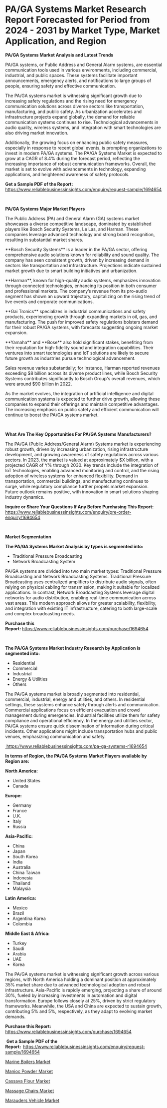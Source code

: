 <p><h1>PA/GA Systems Market Research Report Forecasted for Period from 2024 -  2031 by Market Type, Market Application, and Region</h1></p><p><strong>PA/GA Systems Market Analysis and Latest Trends</strong></p>
<p><p>PA/GA systems, or Public Address and General Alarm systems, are essential communication tools used in various environments, including commercial, industrial, and public spaces. These systems facilitate important announcements, emergency alerts, and notifications to large groups of people, ensuring safety and effective communication.</p><p>The PA/GA systems market is witnessing significant growth due to increasing safety regulations and the rising need for emergency communication solutions across diverse sectors like transportation, manufacturing, and public safety. As urbanization accelerates and infrastructure projects expand globally, the demand for reliable communication systems continues to rise. Technological advancements in audio quality, wireless systems, and integration with smart technologies are also driving market innovation.</p><p>Additionally, the growing focus on enhancing public safety measures, especially in response to recent global events, is prompting organizations to invest in modern PA/GA systems. The PA/GA Systems Market is expected to grow at a CAGR of 8.4% during the forecast period, reflecting the increasing importance of robust communication frameworks. Overall, the market is set to evolve with advancements in technology, expanding applications, and heightened awareness of safety protocols.</p></p>
<p><strong>Get a Sample PDF of the Report:&nbsp;</strong> <a href="https://www.reliablebusinessinsights.com/enquiry/request-sample/1694654?utm_campaign=1674&utm_medium=2&utm_source=Github&utm_content=ia&utm_term=17122024&utm_id=paga-systems">https://www.reliablebusinessinsights.com/enquiry/request-sample/1694654</a></p>
<p>&nbsp;</p>
<p><strong>PA/GA Systems Major Market Players</strong></p>
<p><p>The Public Address (PA) and General Alarm (GA) systems market showcases a diverse competitive landscape, dominated by established players like Bosch Security Systems, Le Las, and Harman. These companies leverage advanced technology and strong brand recognition, resulting in substantial market shares.</p><p>**Bosch Security Systems** is a leader in the PA/GA sector, offering comprehensive audio solutions known for reliability and sound quality. The company has seen consistent growth, driven by increasing demand in sectors like transportation and infrastructure. Projections indicate sustained market growth due to smart building initiatives and urbanization.</p><p>**Harman**, known for high-quality audio systems, emphasizes innovation through connected technologies, enhancing its position in both consumer and professional markets. The company’s revenue from its pro-audio segment has shown an upward trajectory, capitalizing on the rising trend of live events and corporate communications.</p><p>**Gai Tronics** specializes in industrial communications and safety products, experiencing growth through expanding markets in oil, gas, and manufacturing. The push for improved safety regulations bolsters demand for their robust PA/GA systems, with forecasts suggesting ongoing market expansion.</p><p>**Yamaha** and **Bose** also hold significant stakes, benefiting from their reputation for high-fidelity sound and integration capabilities. Their ventures into smart technologies and IoT solutions are likely to secure future growth as industries pursue technological advancement.</p><p>Sales revenue varies substantially; for instance, Harman reported revenues exceeding $8 billion across its diverse product lines, while Bosch Security Systems contributes significantly to Bosch Group's overall revenues, which were around $90 billion in 2022.</p><p>As the market evolves, the integration of artificial intelligence and digital communication systems is expected to further drive growth, allowing these companies to expand their offerings and maintain competitive advantages. The increasing emphasis on public safety and efficient communication will continue to boost the PA/GA systems market.</p></p>
<p>&nbsp;</p>
<p><strong>What Are The Key Opportunities For PA/GA Systems Manufacturers?</strong></p>
<p><p>The PA/GA (Public Address/General Alarm) Systems market is experiencing robust growth, driven by increasing urbanization, rising infrastructure development, and growing awareness of safety regulations across various sectors. In 2023, the market is valued at approximately $X billion, with a projected CAGR of Y% through 2030. Key trends include the integration of IoT technologies, enabling advanced monitoring and control, and the rising adoption of wireless systems for enhanced flexibility. Demand in transportation, commercial buildings, and manufacturing continues to surge, while regulatory compliance further propels market expansion. Future outlook remains positive, with innovation in smart solutions shaping industry dynamics.</p></p>
<p><strong>Inquire or Share Your Questions If Any Before Purchasing This Report:</strong> <a href="https://www.reliablebusinessinsights.com/enquiry/pre-order-enquiry/1694654?utm_campaign=1674&utm_medium=2&utm_source=Github&utm_content=ia&utm_term=17122024&utm_id=paga-systems">https://www.reliablebusinessinsights.com/enquiry/pre-order-enquiry/1694654</a></p>
<p>&nbsp;</p>
<p><strong>Market Segmentation</strong></p>
<p><strong>The PA/GA Systems Market Analysis by types is segmented into:</strong></p>
<p><ul><li>Traditional Pressure Broadcasting</li><li>Network Broadcasting System</li></ul></p>
<p><p>PA/GA systems are divided into two main market types: Traditional Pressure Broadcasting and Network Broadcasting Systems. Traditional Pressure Broadcasting uses centralized amplifiers to distribute audio signals, often relying on physical cabling for transmission, making it suitable for localized applications. In contrast, Network Broadcasting Systems leverage digital networks for audio distribution, enabling real-time communication across vast areas. This modern approach allows for greater scalability, flexibility, and integration with existing IT infrastructure, catering to both large-scale and complex broadcasting needs.</p></p>
<p><strong>Purchase this Report:&nbsp;</strong><a href="https://www.reliablebusinessinsights.com/purchase/1694654?utm_campaign=1674&utm_medium=2&utm_source=Github&utm_content=ia&utm_term=17122024&utm_id=paga-systems">https://www.reliablebusinessinsights.com/purchase/1694654</a></p>
<p>&nbsp;</p>
<p><strong>The PA/GA Systems Market Industry Research by Application is segmented into:</strong></p>
<p><ul><li>Residential</li><li>Commercial</li><li>Industrial</li><li>Energy & Utilities</li><li>Others</li></ul></p>
<p><p>The PA/GA systems market is broadly segmented into residential, commercial, industrial, energy and utilities, and others. In residential settings, these systems enhance safety through alerts and communication. Commercial applications focus on efficient evacuation and crowd management during emergencies. Industrial facilities utilize them for safety compliance and operational efficiency. In the energy and utilities sector, PA/GA systems ensure quick dissemination of information during critical incidents. Other applications might include transportation hubs and public venues, emphasizing communication and safety.</p></p>
<p><a href="https://www.reliablebusinessinsights.com/pa-ga-systems-r1694654?utm_campaign=1674&utm_medium=2&utm_source=Github&utm_content=ia&utm_term=17122024&utm_id=paga-systems">&nbsp;https://www.reliablebusinessinsights.com/pa-ga-systems-r1694654</a></p>
<p><strong>In terms of Region, the PA/GA Systems Market Players available by Region are:</strong></p>
<p>
    <p> <strong> North America: </strong>
        <ul>
            <li>United States</li>
            <li>Canada</li>
        </ul>
        </p> 
    <p> <strong> Europe: </strong>
        <ul>
            <li>Germany</li>
            <li>France</li>
            <li>U.K.</li>
            <li>Italy</li>
            <li>Russia</li>
        </ul>
        </p> 
    <p> <strong> Asia-Pacific: </strong>
        <ul>
            <li>China</li>
            <li>Japan</li>
            <li>South Korea</li>
            <li>India</li>
            <li>Australia</li>
            <li>China Taiwan</li>
            <li>Indonesia</li>
            <li>Thailand</li>
            <li>Malaysia</li>
        </ul>
        </p> 
    <p> <strong> Latin America: </strong>
        <ul>
            <li>Mexico</li>
            <li>Brazil</li>
            <li>Argentina Korea</li>
            <li>Colombia</li>
        </ul>
        </p> 
    <p> <strong> Middle East & Africa: </strong>
        <ul>
            <li>Turkey</li>
            <li>Saudi</li>
            <li>Arabia</li>
            <li>UAE</li>
            <li>Korea</li>
        </ul>
    </p>
    </p>
<p><p>The PA/GA systems market is witnessing significant growth across various regions, with North America holding a dominant position at approximately 35% market share due to advanced technological adoption and robust infrastructure. Asia-Pacific is rapidly emerging, projecting a share of around 30%, fueled by increasing investments in automation and digital transformation. Europe follows closely at 25%, driven by strict regulatory frameworks. Meanwhile, the USA and China are expected to sustain growth, contributing 5% and 5%, respectively, as they adapt to evolving market demands.</p></p>
<p><strong>Purchase this Report: </strong><a href="https://www.reliablebusinessinsights.com/purchase/1694654?utm_campaign=1674&utm_medium=2&utm_source=Github&utm_content=ia&utm_term=17122024&utm_id=paga-systems">https://www.reliablebusinessinsights.com/purchase/1694654</a></p>
<p>&nbsp;<strong>Get a Sample PDF of the Report:&nbsp;&nbsp;</strong><a href="https://www.reliablebusinessinsights.com/enquiry/request-sample/1694654?utm_campaign=1674&utm_medium=2&utm_source=Github&utm_content=ia&utm_term=17122024&utm_id=paga-systems">https://www.reliablebusinessinsights.com/enquiry/request-sample/1694654</a></p>
<p><strong></strong></p>
<p><p><a href="https://www.linkedin.com/pulse/marine-boilers-landscape-product-spectrum-market-trajectories-00mgf?utm_campaign=1674&utm_medium=2&utm_source=Github&utm_content=ia&utm_term=17122024&utm_id=paga-systems">Marine Boilers Market</a></p><p><a href="https://www.linkedin.com/pulse/regional-development-deployment-production-cost-manioc-foodc?utm_campaign=1674&utm_medium=2&utm_source=Github&utm_content=ia&utm_term=17122024&utm_id=paga-systems">Manioc Powder Market</a></p><p><a href="https://www.linkedin.com/pulse/global-perspectives-cassava-flour-market-trends-forecast-mmvtc?utm_campaign=1674&utm_medium=2&utm_source=Github&utm_content=ia&utm_term=17122024&utm_id=paga-systems">Cassava Flour Market</a></p><p><a href="https://www.linkedin.com/pulse/massage-chairs-market-forecast-2024-2031-components-applications-wjj3e?utm_campaign=1674&utm_medium=2&utm_source=Github&utm_content=ia&utm_term=17122024&utm_id=paga-systems">Massage Chairs Market</a></p><p><a href="https://www.linkedin.com/pulse/market-dynamics-future-trends-global-marauders-vehicle-sector-vn5yc?utm_campaign=1674&utm_medium=2&utm_source=Github&utm_content=ia&utm_term=17122024&utm_id=paga-systems">Marauders Vehicle Market</a></p></p>